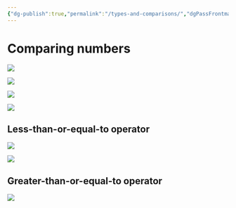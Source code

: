 ```yaml
---
{"dg-publish":true,"permalink":"/types-and-comparisons/","dgPassFrontmatter":true}
---
```


# Comparing numbers

![](https://i.imgur.com/VF3WMhU.png)

![](https://i.imgur.com/tdQs9Ph.png)

![](https://i.imgur.com/KfVyg2D.png)

![](https://i.imgur.com/CQPUqZx.png)

## Less-than-or-equal-to operator
![](https://i.imgur.com/9nj79iu.png)

![](https://i.imgur.com/jCxn43g.png)

## Greater-than-or-equal-to operator
![](https://i.imgur.com/6dn9rIm.png)


